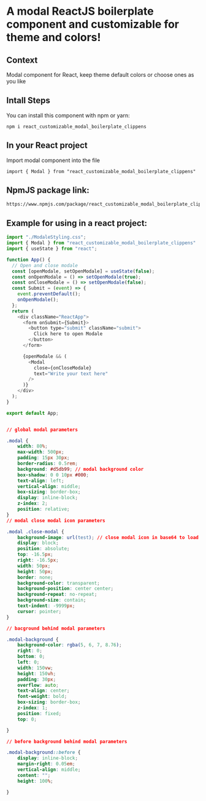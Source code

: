 # A modal ReactJS boilerplate component and customizable for theme and colors!

## Context

Modal component for React, keep theme default colors or choose ones as you like

## Intall Steps

You can install this component with npm or yarn:

```
npm i react_customizable_modal_boilerplate_clippens
```


## In your React project

Import modal component into the file

```
import { Modal } from "react_customizable_modal_boilerplate_clippens" 
```

## NpmJS package link:

```
https://www.npmjs.com/package/react_customizable_modal_boilerplate_clippens
```
## Example for using in a react project:

```js
import "./ModaleStyling.css";
import { Modal } from "react_customizable_modal_boilerplate_clippens" 
import { useState } from "react";

function App() {
  // Open and close modale
  const [openModale, setOpenModale] = useState(false);
  const onOpenModale = () => setOpenModale(true);
  const onCloseModale = () => setOpenModale(false);
  const Submit = (event) => {
    event.preventDefault();
    onOpenModale();
  };
  return (
    <div className="ReactApp">
      <form onSubmit={Submit}>
        <button type="submit" className="submit">
          Click here to open Modale
        </button>
      </form>

      {openModale && (
        <Modal
          close={onCloseModale}
          text="Write your text here"
        />
      )}
    </div>
  );
}

export default App;
```

```css

// global modal parameters

.modal {
	width: 80%;
	max-width: 500px;
	padding: 15px 30px;
	border-radius: 0.5rem; 
	background: #d5db99; // modal background color
	box-shadow: 0 0 10px #000;
	text-align: left;
	vertical-align: middle;
	box-sizing: border-box;
	display: inline-block;
	z-index: 2;
	position: relative;
}
// modal close modal icon parameters

.modal .close-modal {
	background-image: url(test); // close modal icon in base64 to load faster
	display: block;
	position: absolute;
	top: -16.5px;
	right: -16.5px;
	width: 50px;
	height: 50px;
	border: none;
	background-color: transparent;
	background-position: center center;
	background-repeat: no-repeat;
	background-size: contain;
	text-indent: -9999px;
	cursor: pointer;
}

// bacground behind modal parameters

.modal-background {
	background-color: rgba(5, 6, 7, 8.76);
  	right: 0;
	bottom: 0;
	left: 0;
	width: 150vw;
	height: 150vh;
	padding: 30px;
	overflow: auto;
	text-align: center;
	font-weight: bold;
	box-sizing: border-box;
	z-index: 1;
	position: fixed;
	top: 0;

}

// before background behind modal parameters

.modal-background::before {
	display: inline-block;
 	margin-right: 0.05em;
	vertical-align: middle;
	content: "";
	height: 100%;

}
```
